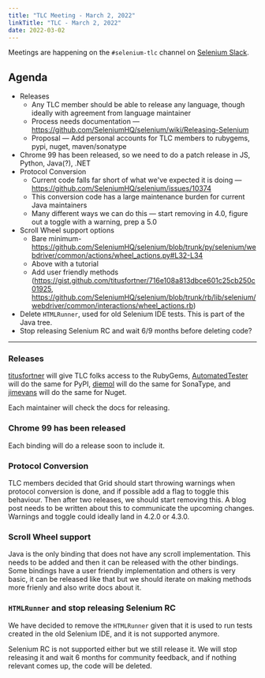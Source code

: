 ```yaml
---
title: "TLC Meeting - March 2, 2022"
linkTitle: "TLC - March 2, 2022"
date: 2022-03-02
---
```


Meetings are happening on the `#selenium-tlc` channel on [Selenium Slack](https://selenium.dev/support).

## Agenda
* Releases
    * Any TLC member should be able to release any language, though ideally with agreement from language maintainer
    * Process needs documentation — https://github.com/SeleniumHQ/selenium/wiki/Releasing-Selenium
    * Proposal — Add personal accounts for TLC members to rubygems, pypi, nuget, maven/sonatype
* Chrome 99 has been released, so we need to do a patch release in JS, Python, Java(?), .NET
* Protocol Conversion
  * Current code falls far short of what we've expected it is doing — https://github.com/SeleniumHQ/selenium/issues/10374
  * This conversion code has a large maintenance burden for current Java maintainers
  * Many different ways we can do this — start removing in 4.0, figure out a toggle with a warning, prep a 5.0
* Scroll Wheel support options
  * Bare minimum- https://github.com/SeleniumHQ/selenium/blob/trunk/py/selenium/webdriver/common/actions/wheel_actions.py#L32-L34
  * Above with a tutorial
  * Add user friendly methods (https://gist.github.com/titusfortner/716e108a813dbce601c25cb250c01925, 
  https://github.com/SeleniumHQ/selenium/blob/trunk/rb/lib/selenium/webdriver/common/interactions/wheel_actions.rb)
* Delete `HTMLRunner`, used for old Selenium IDE tests. This is part of the Java tree.
* Stop releasing Selenium RC and wait 6/9 months before deleting code?


***

### Releases
[titusfortner][] will give TLC folks access to the RubyGems, [AutomatedTester][] will do
the same for PyPI, [diemol][] will do the same for SonaType, and [jimevans][] will do
the same for Nuget.

Each maintainer will check the docs for releasing.

### Chrome 99 has been released
Each binding will do a release soon to include it.

### Protocol Conversion
TLC members decided that Grid should start throwing warnings when protocol conversion is done,
and if possible add a flag to toggle this behaviour. Then after two releases, we should start
removing this. A blog post needs to be written about this to communicate the upcoming changes.
Warnings and toggle could ideally land in 4.2.0 or 4.3.0.

### Scroll Wheel support
Java is the only binding that does not have any scroll implementation. This needs to be added
and then it can be released with the other bindings. Some bindings have a user friendly
implementation and others is very basic, it can be released like that but we should iterate on
making methods more frienly and also write docs about it.

### `HTMLRunner` and stop releasing Selenium RC
We have decided to remove the `HTMLRunner` given that it is used to run tests created in the old
Selenium IDE, and it is not supported anymore.

Selenium RC is not supported either but we still release it. We will stop releasing it and wait
6 months for community feedback, and if nothing relevant comes up, the code will be deleted.

[AutomatedTester]: https://github.com/AutomatedTester/
[jimevans]: https://github.com/jimevans/
[titusfortner]: https://github.com/titusfortner/
[diemol]: https://github.com/diemol/
